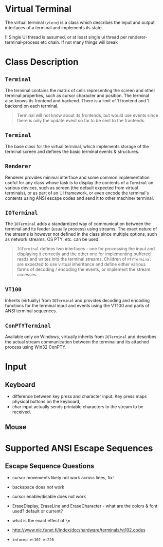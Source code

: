 # Virtual Terminal

The virtual terminal (`vterm`) is a class which describes the input and output interfaces of a terminal and implements its state.

!! Single UI thread is assumed, or at least single ui thread per renderer-terminal-process etc chain. If not many things will break

# Class Description

## `Terminal`

The terminal contains the matrix of cells representing the screen and other terminal properties, such as cursor character and position. The terminal also knows its frontend and backend. There is a limit of 1 frontend and 1 backend on each terminal. 

> Terminal will not know about its frontends, but would use events since there is only the update event so far to be sent to the frontends. 





## `Terminal`

The base class for the virtual terminal, which implements storage of the terminal screen and defines the basic terminal events & structures. 

## `Renderer`

Renderer provides minimal interface and some common implementation useful for any class whose task is to display the contents of a `Terminal` on various devices, such as screen (the default expected from virtual terminals), or as part of an UI framework, or even encode the terminal's contents using ANSI escape codes and send it to other machine/ terminal. 

## `IOTerminal`

The `IOTerminal` adds a standardized way of communication between the terminal and its feeder (usually process) using streams. The exact nature of the streams is however not defined in the class since multiple options, such as network streams, OS PTY, etc. can be used. 

> `IOTerminal` defines two interfaces - one for processing the input and displaying it correctly and the other one for implementing buffered reads and writes into the terminal streams. Children of `PTYTerminal` are expected to use virtual inheritance and define either various forms of decoding / encoding the events, or implement the stream accesses. 

## `VT100` 

Inherits (virtually) from `IOTerminal` and provides decoding and encoding functions for the terminal input and events using the VT100 and parts of ANSI terminal sequences. 

## `ConPTYTerminal`

Available only on Windows, virtually inherits from `IOTerminal` and describes the actual stream communication between the terminal and its attached process using Win32 ConPTY. 



# Input

## Keyboard

- difference between key press and character input. Key press maps physical buttons on the keyboard, 
- char input actually sends printable characters to the stream to be received. 




## Mouse




# Supported ANSI Escape Sequences



## Escape Sequence Questions

- cursor movements likely not work across lines, fix!
- backspace does not work
- cursor enable/disable does not work

- EraseDisplay, EraseLine and EraseCharacter - what are the colors & font used? default or current? 
- what is the exact effect of `\n`

- http://www.nic.funet.fi/index/doc/hardware/terminals/vt102.codes

- `infocmp vt102 vt220`